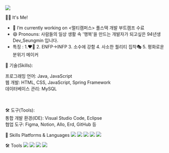 
<img src="https://capsule-render.vercel.app/api?type=Waving&color=gradient&text=Developer&fontAlignY=25&fontSize=40&desc=SeungminYoon&height=200&descAlignY=45">


🧑‍💻 It's Me!
- 🔭 I’m currently working on <멀티캠퍼스> 풀스택 개발 부트캠프 수료
- 😄 Pronouns: 사람들의 일상 생활 속 '행복'을 만드는 개발자가 되고싶은 94년생 Dev_Seungmin 입니다.
- 특징 : 1.♥🐶 2. ENFP->INFP 3. 소수에 강함 4. 사소한 퀄리티 집착🎭
  5. 평화로운 분위기 메이커 


💪 기술(Skills):

프로그래밍 언어: Java, JavaScript <br>
웹 개발: HTML, CSS, JavaScript, Spring Framework <br>
데이터베이스 관리: MySQL
<br><br><br>

🛠 도구(Tools):<br>
통합 개발 환경(IDE): Visual Studio Code, Eclipse <br>
협업 도구: Figma, Notion, Allo, Erd, GitHub 등<br>

💪 Skills
Platforms & Languages
<img src="https://img.shields.io/badge/Java-007396?style=flat-square&logo=Java&logoColor=white"/>
<img src="https://img.shields.io/badge/JavaScript-F7DF1E?style=flat-square&logo=JavaScript&logoColor=white"/>
<img src="https://img.shields.io/badge/Spring-6DB33F?style=flat-square&logo=Spring&logoColor=white"/>
<img src="https://img.shields.io/badge/mysql-4479A1?style=flat-square&logo=mysql&logoColor=white"/>
<img src="https://img.shields.io/badge/css3-1572B6?style=flat-square&logo=css3&logoColor=white"/>


🛠 Tools
<img src="https://img.shields.io/badge/Figma-F24E1E?style=flat-square&logo=Figma&logoColor=white"/>
<img src="https://img.shields.io/badge/GitHub-181717?style=flat-square&logo=GitHub&logoColor=white"/>
<img src="https://img.shields.io/badge/notion-000000?style=flat-square&logo=notion&logoColor=white"/>
<img src="https://img.shields.io/badge/eclipseide-2C2255?style=flat-square&logo=eclipseide&logoColor=white"/>

